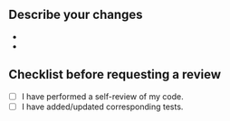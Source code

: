 ## Describe your changes
- 
- 

## Checklist before requesting a review
- [ ] I have performed a self-review of my code.
- [ ] I have added/updated corresponding tests.
